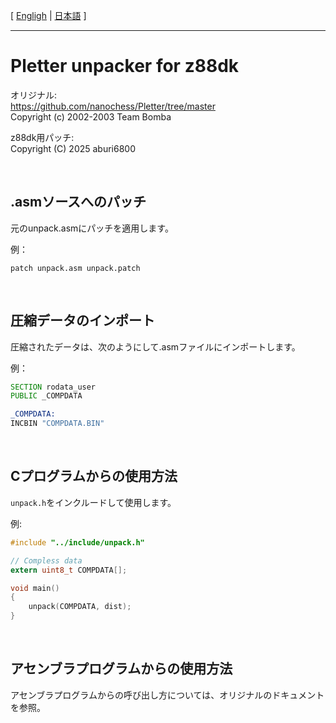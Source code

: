 [ [Engligh](README.md) | [日本語](README.ja.md) ]

---

# Pletter unpacker for z88dk

オリジナル:  
https://github.com/nanochess/Pletter/tree/master  
Copyright (c) 2002-2003 Team Bomba  

z88dk用パッチ:  
Copyright (C) 2025 aburi6800  

<br>

## .asmソースへのパッチ

元のunpack.asmにパッチを適用します。  

例：
```shell
patch unpack.asm unpack.patch
```

<br>

## 圧縮データのインポート

圧縮されたデータは、次のようにして.asmファイルにインポートします。  

例：
```asm
SECTION rodata_user
PUBLIC _COMPDATA

_COMPDATA:
INCBIN "COMPDATA.BIN"
```

<br>

## Cプログラムからの使用方法

`unpack.h`をインクルードして使用します。  

例:
```C
#include "../include/unpack.h"

// Compless data
extern uint8_t COMPDATA[];

void main()
{
    unpack(COMPDATA, dist);
}
```

<br>

## アセンブラプログラムからの使用方法

アセンブラプログラムからの呼び出し方については、オリジナルのドキュメントを参照。  
